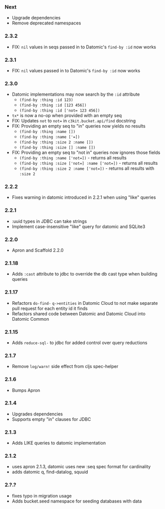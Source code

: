 ### Next
 * Upgrade dependencies
 * Remove deprecated namespaces

### 2.3.2
 * FIX: `nil` values in seqs passed in to Datomic's `find-by :id` now works

### 2.3.1
 * FIX: `nil` values passed in to Datomic's `find-by :id` now works

### 2.3.0
 * Datomic implementations may now search by the `:id` attribute
   * `(find-by :thing :id 123)`
   * `(find-by :thing :id [123 456])`
   * `(find-by :thing :id ['not= 123 456])`
 * `tx*` is now a no-op when provided with an empty seq
 * FIX: Updates `not` to `not=` in `c3kit.bucket.api/find` docstring
 * FIX: Providing an empty seq to "in" queries now yields no results
   * `(find-by :thing :name [])`
   * `(find-by :thing :name ['=])`
   * `(find-by :thing :size 2 :name [])`
   * `(find-by :thing :size [] :name [])`
* FIX: Providing an empty seq to "not in" queries now ignores those fields
    * `(find-by :thing :name ['not=])` - returns all results
    * `(find-by :thing :size ['not=] :name ['not=])` - returns all results
    * `(find-by :thing :size 2 :name ['not=])` - returns all results with `:size 2`

### 2.2.2
 * Fixes warning in datomic introduced in 2.2.1 when using "like" queries

### 2.2.1
 * :uuid types in JDBC can take strings
 * Implement case-insensitive "like" query for datomic and SQLite3

### 2.2.0
 * Apron and Scaffold 2.2.0

### 2.1.18
 * Adds `:cast` attribute to jdbc to override the db cast type when building queries

### 2.1.17
* Refactors `do-find-` `q->entities` in Datomic Cloud to not make separate pull request for each entity id it finds
* Refactors shared code between Datomic and Datomic Cloud into Datomic Common

### 2.1.15
 * Adds `reduce-sql-` to jdbc for added control over query reductions

### 2.1.7
 * Remove `log/warn!` side effect from cljs spec-helper

### 2.1.6
 * Bumps Apron

### 2.1.4
 * Upgrades dependencies
 * Supports empty "in" clauses for JDBC

### 2.1.3 
 * Adds LIKE queries to datomic implementation

### 2.1.2
 * uses apron 2.1.3, datomic uses new :seq spec format for cardinality
 * adds datomic q, find-datalog, squuid

### 2.?.?
 * fixes typo in migration usage 
 * Adds bucket.seed namespace for seeding databases with data
